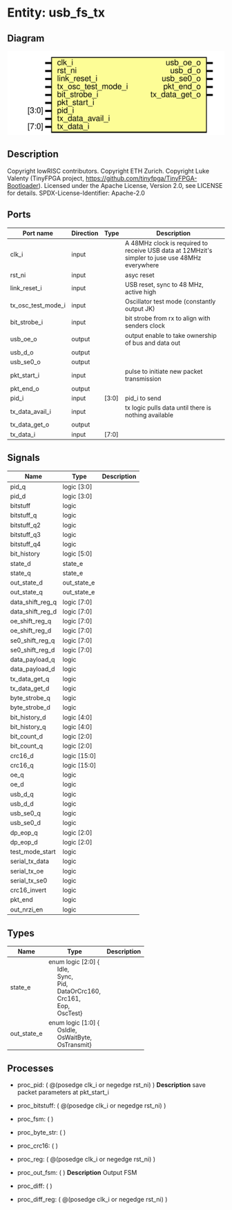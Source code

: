 # Entity: usb_fs_tx

## Diagram

![Diagram](usb_fs_tx.svg "Diagram")
## Description

Copyright lowRISC contributors.
 Copyright ETH Zurich.
 Copyright Luke Valenty (TinyFPGA project, https://github.com/tinyfpga/TinyFPGA-Bootloader).
 Licensed under the Apache License, Version 2.0, see LICENSE for details.
 SPDX-License-Identifier: Apache-2.0
 
## Ports

| Port name          | Direction | Type  | Description                                                                                      |
| ------------------ | --------- | ----- | ------------------------------------------------------------------------------------------------ |
| clk_i              | input     |       | A 48MHz clock is required to receive USB data at 12MHzit's simpler to juse use 48MHz everywhere  |
| rst_ni             | input     |       | asyc reset                                                                                       |
| link_reset_i       | input     |       | USB reset, sync to 48 MHz, active high                                                           |
| tx_osc_test_mode_i | input     |       | Oscillator test mode (constantly output JK)                                                      |
| bit_strobe_i       | input     |       | bit strobe from rx to align with senders clock                                                   |
| usb_oe_o           | output    |       | output enable to take ownership of bus and data out                                              |
| usb_d_o            | output    |       |                                                                                                  |
| usb_se0_o          | output    |       |                                                                                                  |
| pkt_start_i        | input     |       | pulse to initiate new packet transmission                                                        |
| pkt_end_o          | output    |       |                                                                                                  |
| pid_i              | input     | [3:0] | pid_i to send                                                                                    |
| tx_data_avail_i    | input     |       | tx logic pulls data until there is nothing available                                             |
| tx_data_get_o      | output    |       |                                                                                                  |
| tx_data_i          | input     | [7:0] |                                                                                                  |
## Signals

| Name             | Type         | Description |
| ---------------- | ------------ | ----------- |
| pid_q            | logic [3:0]  |             |
| pid_d            | logic [3:0]  |             |
| bitstuff         | logic        |             |
| bitstuff_q       | logic        |             |
| bitstuff_q2      | logic        |             |
| bitstuff_q3      | logic        |             |
| bitstuff_q4      | logic        |             |
| bit_history      | logic [5:0]  |             |
| state_d          | state_e      |             |
| state_q          | state_e      |             |
| out_state_d      | out_state_e  |             |
| out_state_q      | out_state_e  |             |
| data_shift_reg_q | logic [7:0]  |             |
| data_shift_reg_d | logic [7:0]  |             |
| oe_shift_reg_q   | logic [7:0]  |             |
| oe_shift_reg_d   | logic [7:0]  |             |
| se0_shift_reg_q  | logic [7:0]  |             |
| se0_shift_reg_d  | logic [7:0]  |             |
| data_payload_q   | logic        |             |
| data_payload_d   | logic        |             |
| tx_data_get_q    | logic        |             |
| tx_data_get_d    | logic        |             |
| byte_strobe_q    | logic        |             |
| byte_strobe_d    | logic        |             |
| bit_history_d    | logic [4:0]  |             |
| bit_history_q    | logic [4:0]  |             |
| bit_count_d      | logic [2:0]  |             |
| bit_count_q      | logic [2:0]  |             |
| crc16_d          | logic [15:0] |             |
| crc16_q          | logic [15:0] |             |
| oe_q             | logic        |             |
| oe_d             | logic        |             |
| usb_d_q          | logic        |             |
| usb_d_d          | logic        |             |
| usb_se0_q        | logic        |             |
| usb_se0_d        | logic        |             |
| dp_eop_q         | logic [2:0]  |             |
| dp_eop_d         | logic [2:0]  |             |
| test_mode_start  | logic        |             |
| serial_tx_data   | logic        |             |
| serial_tx_oe     | logic        |             |
| serial_tx_se0    | logic        |             |
| crc16_invert     | logic        |             |
| pkt_end          | logic        |             |
| out_nrzi_en      | logic        |             |
## Types

| Name        | Type                                                                                                                                                                                                                                                                                                                               | Description |
| ----------- | ---------------------------------------------------------------------------------------------------------------------------------------------------------------------------------------------------------------------------------------------------------------------------------------------------------------------------------- | ----------- |
| state_e     | enum logic [2:0] {<br><span style="padding-left:20px">Idle,<br><span style="padding-left:20px"> Sync,<br><span style="padding-left:20px"> Pid,<br><span style="padding-left:20px"> DataOrCrc160,<br><span style="padding-left:20px"> Crc161,<br><span style="padding-left:20px"> Eop,<br><span style="padding-left:20px"> OscTest} |             |
| out_state_e | enum logic [1:0] {<br><span style="padding-left:20px">OsIdle,<br><span style="padding-left:20px"> OsWaitByte,<br><span style="padding-left:20px"> OsTransmit}                                                                                                                                                                      |             |
## Processes
- proc_pid: ( @(posedge clk_i or negedge rst_ni) )
**Description**
save packet parameters at pkt_start_i

- proc_bitstuff: ( @(posedge clk_i or negedge rst_ni) )
- proc_fsm: (  )
- proc_byte_str: (  )
- proc_crc16: (  )
- proc_reg: ( @(posedge clk_i or negedge rst_ni) )
- proc_out_fsm: (  )
**Description**
Output FSM

- proc_diff: (  )
- proc_diff_reg: ( @(posedge clk_i or negedge rst_ni) )

